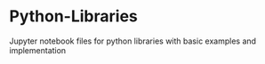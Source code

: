 # Python-Libraries
Jupyter notebook files for python libraries with basic examples and implementation
